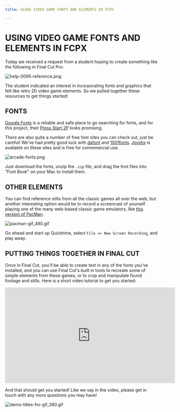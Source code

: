 ```yaml
---
title: USING VIDEO GAME FONTS AND ELEMENTS IN FCPX

---
```


# USING VIDEO GAME FONTS AND ELEMENTS IN FCPX

Today we received a request from a student hoping to create something like the following in Final Cut Pro:

![help-0095-reference.png](https://ll-show.s3.amazonaws.com/public/help/0095/help-0095-reference.png)

The student indicated an interest in incorporating fonts and graphics that felt like retro 2D video game elements.  So we pulled together these resources to get things started!

## FONTS

[Google Fonts](https://fonts.google.com/) is a reliable and safe place to go searching for fonts, and for this project, their [Press Start 2P](https://fonts.google.com/specimen/Press+Start+2P) looks promising.

There are also quite a number of free font sites you can check out, just be careful! We've had pretty good luck with [dafont](https://www.dafont.com/) and [1001fonts](https://www.1001fonts.com/). [Joystix](https://www.1001fonts.com/joystix-font.html) is available on these sites and is free for commmercial use.

![arcade-fonts.png](https://ll-show.s3.amazonaws.com/public/help/0095/arcade-fonts.png)

Just download the fonts, unzip the `.zip` file, and drag the font files into "Font Book" on your Mac to install them.

## OTHER ELEMENTS

You can find reference stills from all the classic games all over the web, but another interesting option would be to record a screencast of yourself playing one of the many web-based classic game emulators, like [this version of PacMan](https://www.webretrogames.com/pacman-html5.php).

![pacman-gif_480.gif](https://ll-show.s3.amazonaws.com/public/help/0095/pacman-gif_480.gif)

Go ahead and start up Quicktime, select `File => New Screen Recording`, and play away.

## PUTTING THINGS TOGETHER IN FINAL CUT

Once in Final Cut, you'll be able to create text in any of the fonts you've installed, and you can use Final Cut's built in tools to recreate some of simple elements from these games, or to crop and manipulate found footage and stills. Here is a short video tutorial to get you started:

<iframe width="560" height="315" src="https://www.youtube.com/embed/X-dPWTKPgVY" frameborder="0" allow="accelerometer; autoplay; encrypted-media; gyroscope; picture-in-picture" allowfullscreen></iframe>

And that should get you started! Like we say in the video, please get in touch with any more questions you may have!

![demo-titles-for-gif_360.gif](https://ll-show.s3.amazonaws.com/public/help/0095/demo-titles-for-gif_360.gif)